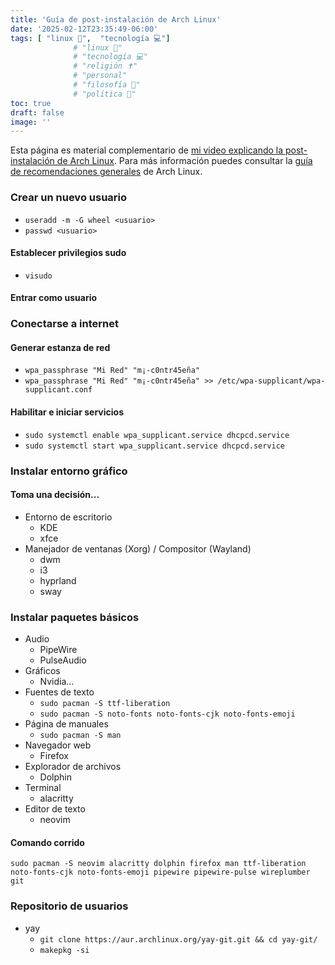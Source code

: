 ```yaml
---
title: 'Guía de post-instalación de Arch Linux'
date: '2025-02-12T23:35:49-06:00'
tags: [ "linux 🐧",  "tecnología 💻"]     
              # "linux 🐧"
              # "tecnología 💻"
              # "religión ✝️"
              # "personal"
              # "filosofía 🤔"
              # "política 📜"
toc: true
draft: false
image: ''
---
```


Esta página es material complementario de [mi video explicando la post-instalación de Arch Linux](https://www.youtube.com/watch?v=ucm74RJzdnk). Para más información puedes consultar la [guía de recomendaciones generales](https://wiki.archlinux.org/title/General_recommendations) de Arch Linux.

### Crear un nuevo usuario
- `useradd -m -G wheel <usuario>`
- `passwd <usuario>`

#### Establecer privilegios sudo
- `visudo`

#### Entrar como usuario

### Conectarse a internet

#### Generar estanza de red
- `wpa_passphrase "Mi Red" "m¡-c0ntr45eña"`
- `wpa_passphrase "Mi Red" "m¡-c0ntr45eña" >> /etc/wpa-supplicant/wpa-supplicant.conf`

#### Habilitar e iniciar servicios
- `sudo systemctl enable wpa_supplicant.service dhcpcd.service`
- `sudo systemctl start wpa_supplicant.service dhcpcd.service`

### Instalar entorno gráfico

#### Toma una decisión...
- Entorno de escritorio
    - KDE
    - xfce
- Manejador de ventanas (Xorg) / Compositor (Wayland)
    - dwm
    - i3
    - hyprland
    - sway

### Instalar paquetes básicos
- Audio
    - PipeWire
    - PulseAudio
- Gráficos
    - Nvidia...
- Fuentes de texto
    - `sudo pacman -S ttf-liberation`
    - `sudo pacman -S noto-fonts noto-fonts-cjk noto-fonts-emoji`
- Página de manuales
    - `sudo pacman -S man`
- Navegador web
    - Firefox
- Explorador de archivos
    - Dolphin
- Terminal
    - alacritty
- Editor de texto
    - neovim

#### Comando corrido
`sudo pacman -S neovim alacritty dolphin firefox man ttf-liberation noto-fonts-cjk noto-fonts-emoji pipewire pipewire-pulse wireplumber git`

### Repositorio de usuarios
- yay
    - `git clone https://aur.archlinux.org/yay-git.git && cd yay-git/`
    - `makepkg -si`




